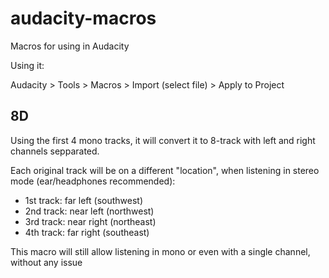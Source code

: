 # audacity-macros
Macros for using in Audacity

Using it:

Audacity > Tools > Macros > Import (select file) > Apply to Project


## 8D

Using the first 4 mono tracks, it will convert it to 8-track with left and right channels sepparated.

Each original track will be on a different "location", when listening in stereo mode (ear/headphones recommended):

* 1st track: far left (southwest)
* 2nd track: near left (northwest)
* 3rd track: near right (northeast)
* 4th track: far right (southeast)


This macro will still allow listening in mono or even with a single channel, without any issue
